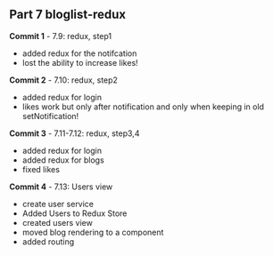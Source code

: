 ## Part 7 bloglist-redux

**Commit 1** - 7.9: redux, step1
  - added redux for the notifcation
  - lost the ability to increase likes!

**Commit 2** - 7.10: redux, step2
  - added redux for login
  - likes work but only after notification and only when keeping in old setNotification!

**Commit 3** - 7.11-7.12: redux, step3,4
  - added redux for login
  - added redux for blogs
  - fixed likes

**Commit 4** - 7.13: Users view
  - create user service
  - Added Users to Redux Store
  - created users view
  - moved blog rendering to a component
  - added routing


